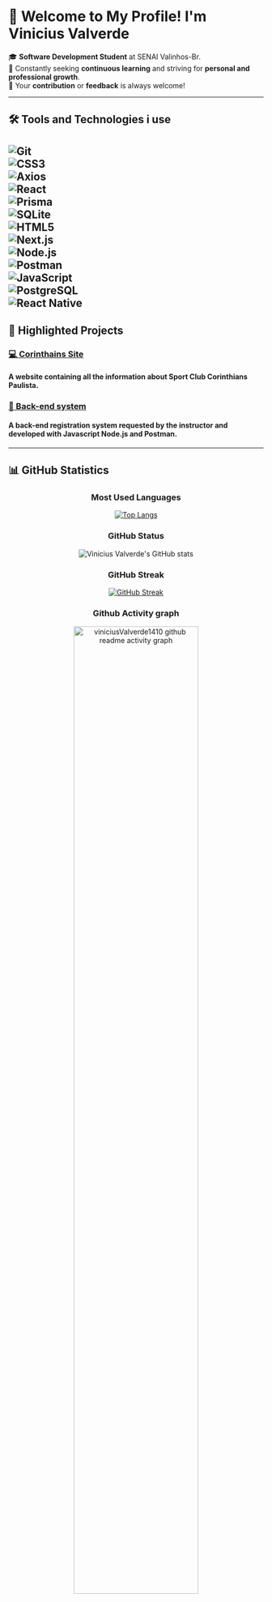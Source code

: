 
# 👋 Welcome to My Profile! I'm **Vinicius Valverde**  

🎓 **Software Development Student** at SENAI Valinhos-Br.  
📖 Constantly seeking **continuous learning** and striving for **personal and professional growth**.  
🤝 Your **contribution** or **feedback** is always welcome!

---

## 🛠️ Tools and Technologies i use

![Git](https://img.shields.io/badge/Git-F05032?style=flat-square&logo=git&logoColor=white)<br>
![CSS3](https://img.shields.io/badge/CSS3-1572B6?style=flat-square&logo=css3&logoColor=white)<br>
![Axios](https://img.shields.io/badge/Axios-5A29E4?style=flat-square&logo=axios&logoColor=white)<br>
![React](https://img.shields.io/badge/React-61DAFB?style=flat-square&logo=react&logoColor=black)<br>
![Prisma](https://img.shields.io/badge/Prisma-2D3748?style=flat-square&logo=prisma&logoColor=white)<br>
![SQLite](https://img.shields.io/badge/SQLite-003B57?style=flat-square&logo=sqlite&logoColor=white)<br>
![HTML5](https://img.shields.io/badge/HTML5-E34F26?style=flat-square&logo=html5&logoColor=white)<br>
![Next.js](https://img.shields.io/badge/Next.js-000000?style=flat-square&logo=next.js&logoColor=white)<br>
![Node.js](https://img.shields.io/badge/Node.js-339933?style=flat-square&logo=nodedotjs&logoColor=white)<br>
![Postman](https://img.shields.io/badge/Postman-FF6C37?style=flat-square&logo=postman&logoColor=white)<br>
![JavaScript](https://img.shields.io/badge/JavaScript-F7DF1E?style=flat-square&logo=javascript&logoColor=black)<br>
![PostgreSQL](https://img.shields.io/badge/PostgreSQL-336791?style=flat-square&logo=postgresql&logoColor=white)<br>
![React Native](https://img.shields.io/badge/React_Native-61DAFB?style=flat-square&logo=react&logoColor=black)
---

## 🚀 Highlighted Projects

### [💻 Corinthains Site ](https://github.com/viniciusValverde1410/corinthiansWeb.git)  
#### A website containing all the information about Sport Club Corinthians Paulista.

### [📂 Back-end system ](https://github.com/viniciusValverde1410/atividadebets)  

#### A back-end registration system requested by the instructor and developed with **Javascript** **Node.js** and **Postman**.
---

## 📊 GitHub Statistics  

<div align="center">
 
 ### Most Used Languages  
 
[![Top Langs](https://github-readme-stats.vercel.app/api/top-langs/?username=viniciusValverde1410&layout=compact&theme=radical)](https://github.com/viniciusValverde1410)

### GitHub Status  
![Vinicius Valverde's GitHub stats](https://github-readme-stats.vercel.app/api?username=viniciusValverde1410&show_icons=true&theme=radical)

### GitHub Streak  
[![GitHub Streak](http://github-readme-streak-stats.herokuapp.com?user=viniciusValverde1410&theme=radical&border_radius=5)](https://git.io/streak-stats)

### Github Activity graph

 <img align="center" src="https://github-readme-activity-graph.vercel.app/graph?username=viniciusValverde1410&theme=rogue&border_radius=5" alt="viniciusValverde1410 github readme activity graph" width="70%" />

</div>

---

## 🎵 Codando agora ao som de

<div align="center">
  <a href="https://github.com/kittinan/spotify-github-profile">
    <img src="https://spotify-github-profile.kittinanx.com/api/view?uid=31u6kqncrfdpifxmyk2o2tucb7xe&cover_image=true&theme=default&show_offline=false&background_color=0d1117&interchange=false" alt="Spotify"/>
  </a>
</div>

---

## 📬 Get in Touch  

Feel free to reach out to me through any of the links below:  

<div align="center">

[![Email](https://img.shields.io/badge/Email-D14836?style=flat-square&logo=gmail&logoColor=white)](mailto:vinicius.valverde@aluno.senai.br) &nbsp;&nbsp; [![LinkedIn](https://img.shields.io/badge/LinkedIn-0A66C2?style=flat-square&logo=linkedin&logoColor=white)](https://www.linkedin.com/in/vinícius-valverde-b987a8339)

</div>


---

# Thank you for visiting my profile! If you can, **contribute** or **give a star** to any repository. ⭐

